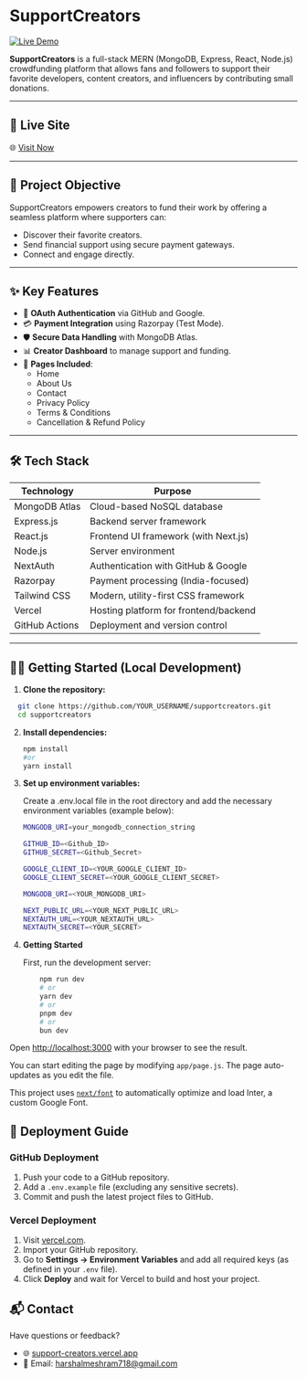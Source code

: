 # SupportCreators

[![Live Demo](https://img.shields.io/badge/Live-Demo-green)](https://support-creators.vercel.app/)

**SupportCreators** is a full-stack MERN (MongoDB, Express, React, Node.js) crowdfunding platform that allows fans and followers to support their favorite developers, content creators, and influencers by contributing small donations.

---

## 🚀 Live Site

🌐 [Visit Now](https://support-creators.vercel.app/)

---

## 🎯 Project Objective

SupportCreators empowers creators to fund their work by offering a seamless platform where supporters can:

- Discover their favorite creators.
- Send financial support using secure payment gateways.
- Connect and engage directly.

---

## ✨ Key Features

- 🔐 **OAuth Authentication** via GitHub and Google.
- 💳 **Payment Integration** using Razorpay (Test Mode).
- 🛡️ **Secure Data Handling** with MongoDB Atlas.
- 📊 **Creator Dashboard** to manage support and funding.
- 📜 **Pages Included**:
  - Home
  - About Us
  - Contact
  - Privacy Policy
  - Terms & Conditions
  - Cancellation & Refund Policy

---

## 🛠️ Tech Stack

| Technology      | Purpose                              |
|-----------------|---------------------------------------|
| MongoDB Atlas   | Cloud-based NoSQL database            |
| Express.js      | Backend server framework              |
| React.js        | Frontend UI framework (with Next.js)  |
| Node.js         | Server environment                    |
| NextAuth        | Authentication with GitHub & Google   |
| Razorpay        | Payment processing (India-focused)    |
| Tailwind CSS    | Modern, utility-first CSS framework   |
| Vercel          | Hosting platform for frontend/backend |
| GitHub Actions  | Deployment and version control        |

---

## 🧑‍💻 Getting Started (Local Development)

1. **Clone the repository:**
 ```sh
   git clone https://github.com/YOUR_USERNAME/supportcreators.git
   cd supportcreators
 ```

2. **Install dependencies:**
   
   ```sh
   npm install
   #or
   yarn install
   ```
3. **Set up environment variables:**

    Create a .env.local file in the root directory and add the necessary environment variables (example below):

    ```sh
    MONGODB_URI=your_mongodb_connection_string
   
    GITHUB_ID=<Github_ID>
    GITHUB_SECRET=<Github_Secret>

    GOOGLE_CLIENT_ID=<YOUR_GOOGLE_CLIENT_ID>
    GOOGLE_CLIENT_SECRET=<YOUR_GOOGLE_CLIENT_SECRET>

    MONGODB_URI=<YOUR_MONGODB_URI>

    NEXT_PUBLIC_URL=<YOUR_NEXT_PUBLIC_URL>
    NEXTAUTH_URL=<YOUR_NEXTAUTH_URL>
    NEXTAUTH_SECRET=<YOUR_SECRET>
    ```
 4. **Getting Started**

    First, run the development server:

    ```sh
        npm run dev
        # or
        yarn dev
        # or
        pnpm dev
        # or
        bun dev
     ```

Open [http://localhost:3000](http://localhost:3000) with your browser to see the result.

You can start editing the page by modifying `app/page.js`. The page auto-updates as you edit the file.

This project uses [`next/font`](https://nextjs.org/docs/basic-features/font-optimization) to automatically optimize and load Inter, a custom Google Font.

## 🚀 Deployment Guide

### GitHub Deployment

1. Push your code to a GitHub repository.
2. Add a `.env.example` file (excluding any sensitive secrets).
3. Commit and push the latest project files to GitHub.

### Vercel Deployment

1. Visit [vercel.com](https://vercel.com).
2. Import your GitHub repository.
3. Go to **Settings → Environment Variables** and add all required keys (as defined in your `.env` file).
4. Click **Deploy** and wait for Vercel to build and host your project.


## 📬 Contact

Have questions or feedback?

- 🌐 [support-creators.vercel.app](https://support-creators.vercel.app/)
- 📧 Email: harshalmeshram718@gmail.com

